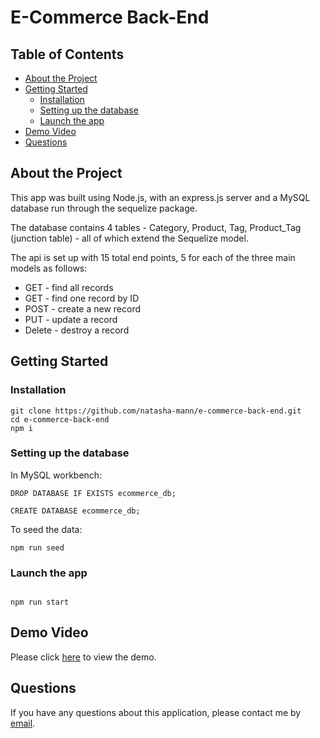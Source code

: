 <h1>E-Commerce Back-End</h1>

<h2> Table of Contents </h2>

- [About the Project](#about-the-project)
- [Getting Started](#getting-started)
  - [Installation](#installation)
  - [Setting up the database](#setting-up-the-database)
  - [Launch the app](#launch-the-app)
- [Demo Video](#demo-video)
- [Questions](#questions)

## About the Project

This app was built using Node.js, with an express.js server and a MySQL database run through the sequelize package.

The database contains 4 tables - Category, Product, Tag, Product_Tag (junction table) - all of which extend the Sequelize model.

The api is set up with 15 total end points, 5 for each of the three main models as follows:

- GET - find all records
- GET - find one record by ID
- POST - create a new record
- PUT - update a record
- Delete - destroy a record

## Getting Started

### Installation

```
git clone https://github.com/natasha-mann/e-commerce-back-end.git
cd e-commerce-back-end
npm i
```

### Setting up the database

In MySQL workbench:

```
DROP DATABASE IF EXISTS ecommerce_db;

CREATE DATABASE ecommerce_db;
```

To seed the data:

```
npm run seed
```

### Launch the app

```

npm run start

```

## Demo Video

Please click [here](https://drive.google.com/file/d/1Du1HVZGyFOE3WMwi5HTw_fxfIxUmqOEA/view?usp=sharing) to view the demo.

## Questions

If you have any questions about this application, please contact me by [email](mailto:natasha.s.mann@gmail.com).

```

```
